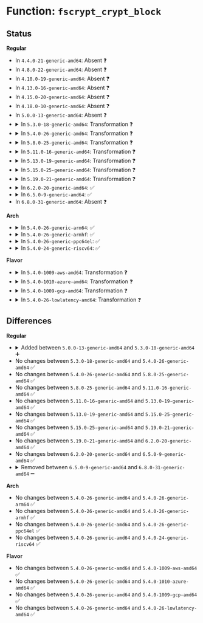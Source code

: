 # Function: <code>fscrypt_crypt_block</code>

## Status
<b>Regular</b>
<ul>
<li>
In <code>4.4.0-21-generic-amd64</code>: Absent ❓
</li>
<li>
In <code>4.8.0-22-generic-amd64</code>: Absent ❓
</li>
<li>
In <code>4.10.0-19-generic-amd64</code>: Absent ❓
</li>
<li>
In <code>4.13.0-16-generic-amd64</code>: Absent ❓
</li>
<li>
In <code>4.15.0-20-generic-amd64</code>: Absent ❓
</li>
<li>
In <code>4.18.0-10-generic-amd64</code>: Absent ❓
</li>
<li>
In <code>5.0.0-13-generic-amd64</code>: Absent ❓
</li>
<li>
<details>
<summary>In <code>5.3.0-18-generic-amd64</code>: Transformation ❓</summary>

```c
int fscrypt_crypt_block(const struct inode * inode, fscrypt_direction_t rw, u64 lblk_num, struct page * src_page, struct page * dest_page, unsigned int len, unsigned int offs, gfp_t gfp_flags)
```

```json
{
  "name": "fscrypt_crypt_block",
  "collision_type": "Unique Global",
  "inline_type": "No",
  "funcs": [
    {
      "addr": 0,
      "name": "fscrypt_crypt_block",
      "external": true,
      "loc": "fs/crypto/crypto.c:152",
      "file": "fs/crypto/crypto.c",
      "inline": "seen, unknown",
      "caller_inline": [],
      "caller_func": [
        "fs/crypto/crypto.c:fscrypt_decrypt_block_inplace",
        "fs/crypto/crypto.c:fscrypt_decrypt_pagecache_blocks",
        "fs/crypto/crypto.c:fscrypt_encrypt_block_inplace",
        "fs/crypto/crypto.c:fscrypt_encrypt_pagecache_blocks",
        "fs/crypto/bio.c:fscrypt_zeroout_range"
      ]
    }
  ],
  "symbols": [
    {
      "addr": 18446744071582216568,
      "name": "fscrypt_crypt_block.cold",
      "section": ".text",
      "bind": "STB_LOCAL",
      "size": 62
    },
    {
      "addr": 18446744071582215104,
      "name": "fscrypt_crypt_block",
      "section": ".text",
      "bind": "STB_GLOBAL",
      "size": 590
    }
  ]
}
```
</details>
</li>
<li>
<details>
<summary>In <code>5.4.0-26-generic-amd64</code>: Transformation ❓</summary>

```c
int fscrypt_crypt_block(const struct inode * inode, fscrypt_direction_t rw, u64 lblk_num, struct page * src_page, struct page * dest_page, unsigned int len, unsigned int offs, gfp_t gfp_flags)
```

```json
{
  "name": "fscrypt_crypt_block",
  "collision_type": "Unique Global",
  "inline_type": "No",
  "funcs": [
    {
      "addr": 0,
      "name": "fscrypt_crypt_block",
      "external": true,
      "loc": "fs/crypto/crypto.c:152",
      "file": "fs/crypto/crypto.c",
      "inline": "seen, unknown",
      "caller_inline": [],
      "caller_func": [
        "fs/crypto/crypto.c:fscrypt_decrypt_block_inplace",
        "fs/crypto/crypto.c:fscrypt_decrypt_pagecache_blocks",
        "fs/crypto/crypto.c:fscrypt_encrypt_block_inplace",
        "fs/crypto/crypto.c:fscrypt_encrypt_pagecache_blocks",
        "fs/crypto/bio.c:fscrypt_zeroout_range"
      ]
    }
  ],
  "symbols": [
    {
      "addr": 18446744071582297416,
      "name": "fscrypt_crypt_block.cold",
      "section": ".text",
      "bind": "STB_LOCAL",
      "size": 53
    },
    {
      "addr": 18446744071582295952,
      "name": "fscrypt_crypt_block",
      "section": ".text",
      "bind": "STB_GLOBAL",
      "size": 596
    }
  ]
}
```
</details>
</li>
<li>
<details>
<summary>In <code>5.8.0-25-generic-amd64</code>: Transformation ❓</summary>

```c
int fscrypt_crypt_block(const struct inode * inode, fscrypt_direction_t rw, u64 lblk_num, struct page * src_page, struct page * dest_page, unsigned int len, unsigned int offs, gfp_t gfp_flags)
```

```json
{
  "name": "fscrypt_crypt_block",
  "collision_type": "Unique Global",
  "inline_type": "No",
  "funcs": [
    {
      "addr": 0,
      "name": "fscrypt_crypt_block",
      "external": true,
      "loc": "fs/crypto/crypto.c:93",
      "file": "fs/crypto/crypto.c",
      "inline": "seen, unknown",
      "caller_inline": [],
      "caller_func": [
        "fs/crypto/crypto.c:fscrypt_decrypt_block_inplace",
        "fs/crypto/crypto.c:fscrypt_decrypt_pagecache_blocks",
        "fs/crypto/crypto.c:fscrypt_encrypt_block_inplace",
        "fs/crypto/crypto.c:fscrypt_encrypt_pagecache_blocks",
        "fs/crypto/bio.c:fscrypt_zeroout_range"
      ]
    }
  ],
  "symbols": [
    {
      "addr": 18446744071582581944,
      "name": "fscrypt_crypt_block.cold",
      "section": ".text",
      "bind": "STB_LOCAL",
      "size": 53
    },
    {
      "addr": 18446744071582580464,
      "name": "fscrypt_crypt_block",
      "section": ".text",
      "bind": "STB_GLOBAL",
      "size": 591
    }
  ]
}
```
</details>
</li>
<li>
<details>
<summary>In <code>5.11.0-16-generic-amd64</code>: Transformation ❓</summary>

```c
int fscrypt_crypt_block(const struct inode * inode, fscrypt_direction_t rw, u64 lblk_num, struct page * src_page, struct page * dest_page, unsigned int len, unsigned int offs, gfp_t gfp_flags)
```

```json
{
  "name": "fscrypt_crypt_block",
  "collision_type": "Unique Global",
  "inline_type": "No",
  "funcs": [
    {
      "addr": 0,
      "name": "fscrypt_crypt_block",
      "external": true,
      "loc": "fs/crypto/crypto.c:93",
      "file": "fs/crypto/crypto.c",
      "inline": "seen, unknown",
      "caller_inline": [],
      "caller_func": [
        "fs/crypto/crypto.c:fscrypt_decrypt_block_inplace",
        "fs/crypto/crypto.c:fscrypt_decrypt_pagecache_blocks",
        "fs/crypto/crypto.c:fscrypt_encrypt_block_inplace",
        "fs/crypto/crypto.c:fscrypt_encrypt_pagecache_blocks",
        "fs/crypto/bio.c:fscrypt_zeroout_range"
      ]
    }
  ],
  "symbols": [
    {
      "addr": 18446744071591341417,
      "name": "fscrypt_crypt_block.cold",
      "section": ".text",
      "bind": "STB_LOCAL",
      "size": 53
    },
    {
      "addr": 18446744071582651696,
      "name": "fscrypt_crypt_block",
      "section": ".text",
      "bind": "STB_GLOBAL",
      "size": 591
    }
  ]
}
```
</details>
</li>
<li>
<details>
<summary>In <code>5.13.0-19-generic-amd64</code>: Transformation ❓</summary>

```c
int fscrypt_crypt_block(const struct inode * inode, fscrypt_direction_t rw, u64 lblk_num, struct page * src_page, struct page * dest_page, unsigned int len, unsigned int offs, gfp_t gfp_flags)
```

```json
{
  "name": "fscrypt_crypt_block",
  "collision_type": "Unique Global",
  "inline_type": "No",
  "funcs": [
    {
      "addr": 0,
      "name": "fscrypt_crypt_block",
      "external": true,
      "loc": "fs/crypto/crypto.c:93",
      "file": "fs/crypto/crypto.c",
      "inline": "seen, unknown",
      "caller_inline": [],
      "caller_func": [
        "fs/crypto/crypto.c:fscrypt_decrypt_block_inplace",
        "fs/crypto/crypto.c:fscrypt_decrypt_pagecache_blocks",
        "fs/crypto/crypto.c:fscrypt_encrypt_block_inplace",
        "fs/crypto/crypto.c:fscrypt_encrypt_pagecache_blocks",
        "fs/crypto/bio.c:fscrypt_zeroout_range"
      ]
    }
  ],
  "symbols": [
    {
      "addr": 18446744071591284150,
      "name": "fscrypt_crypt_block.cold",
      "section": ".text",
      "bind": "STB_LOCAL",
      "size": 53
    },
    {
      "addr": 18446744071582680768,
      "name": "fscrypt_crypt_block",
      "section": ".text",
      "bind": "STB_GLOBAL",
      "size": 594
    }
  ]
}
```
</details>
</li>
<li>
<details>
<summary>In <code>5.15.0-25-generic-amd64</code>: Transformation ❓</summary>

```c
int fscrypt_crypt_block(const struct inode * inode, fscrypt_direction_t rw, u64 lblk_num, struct page * src_page, struct page * dest_page, unsigned int len, unsigned int offs, gfp_t gfp_flags)
```

```json
{
  "name": "fscrypt_crypt_block",
  "collision_type": "Unique Global",
  "inline_type": "No",
  "funcs": [
    {
      "addr": 0,
      "name": "fscrypt_crypt_block",
      "external": true,
      "loc": "fs/crypto/crypto.c:93",
      "file": "fs/crypto/crypto.c",
      "inline": "seen, unknown",
      "caller_inline": [],
      "caller_func": [
        "fs/crypto/crypto.c:fscrypt_decrypt_block_inplace",
        "fs/crypto/crypto.c:fscrypt_decrypt_pagecache_blocks",
        "fs/crypto/crypto.c:fscrypt_encrypt_block_inplace",
        "fs/crypto/crypto.c:fscrypt_encrypt_pagecache_blocks",
        "fs/crypto/bio.c:fscrypt_zeroout_range"
      ]
    }
  ],
  "symbols": [
    {
      "addr": 18446744071592239518,
      "name": "fscrypt_crypt_block.cold",
      "section": ".text",
      "bind": "STB_LOCAL",
      "size": 53
    },
    {
      "addr": 18446744071583006208,
      "name": "fscrypt_crypt_block",
      "section": ".text",
      "bind": "STB_GLOBAL",
      "size": 594
    }
  ]
}
```
</details>
</li>
<li>
<details>
<summary>In <code>5.19.0-21-generic-amd64</code>: Transformation ❓</summary>

```c
int fscrypt_crypt_block(const struct inode * inode, fscrypt_direction_t rw, u64 lblk_num, struct page * src_page, struct page * dest_page, unsigned int len, unsigned int offs, gfp_t gfp_flags)
```

```json
{
  "name": "fscrypt_crypt_block",
  "collision_type": "Unique Global",
  "inline_type": "No",
  "funcs": [
    {
      "addr": 0,
      "name": "fscrypt_crypt_block",
      "external": true,
      "loc": "fs/crypto/crypto.c:101",
      "file": "fs/crypto/crypto.c",
      "inline": "seen, unknown",
      "caller_inline": [],
      "caller_func": [
        "fs/crypto/crypto.c:fscrypt_decrypt_block_inplace",
        "fs/crypto/crypto.c:fscrypt_decrypt_pagecache_blocks",
        "fs/crypto/crypto.c:fscrypt_encrypt_block_inplace",
        "fs/crypto/crypto.c:fscrypt_encrypt_pagecache_blocks",
        "fs/crypto/bio.c:fscrypt_zeroout_range"
      ]
    }
  ],
  "symbols": [
    {
      "addr": 18446744071594017810,
      "name": "fscrypt_crypt_block.cold",
      "section": ".text",
      "bind": "STB_LOCAL",
      "size": 57
    },
    {
      "addr": 18446744071583476512,
      "name": "fscrypt_crypt_block",
      "section": ".text",
      "bind": "STB_GLOBAL",
      "size": 766
    }
  ]
}
```
</details>
</li>
<li>
<details>
<summary>In <code>6.2.0-20-generic-amd64</code>: ✅</summary>

```c
int fscrypt_crypt_block(const struct inode * inode, fscrypt_direction_t rw, u64 lblk_num, struct page * src_page, struct page * dest_page, unsigned int len, unsigned int offs, gfp_t gfp_flags)
```

```json
{
  "name": "fscrypt_crypt_block",
  "collision_type": "Unique Global",
  "inline_type": "No",
  "funcs": [
    {
      "addr": 18446744071584070720,
      "name": "fscrypt_crypt_block",
      "external": true,
      "loc": "fs/crypto/crypto.c:101",
      "file": "fs/crypto/crypto.c",
      "inline": "seen, unknown",
      "caller_inline": [],
      "caller_func": [
        "fs/crypto/crypto.c:fscrypt_decrypt_block_inplace",
        "fs/crypto/crypto.c:fscrypt_decrypt_pagecache_blocks",
        "fs/crypto/crypto.c:fscrypt_encrypt_block_inplace",
        "fs/crypto/crypto.c:fscrypt_encrypt_pagecache_blocks",
        "fs/crypto/bio.c:fscrypt_zeroout_range"
      ]
    }
  ],
  "symbols": [
    {
      "addr": 18446744071584070720,
      "name": "fscrypt_crypt_block",
      "section": ".text",
      "bind": "STB_GLOBAL",
      "size": 787
    }
  ]
}
```
</details>
</li>
<li>
<details>
<summary>In <code>6.5.0-9-generic-amd64</code>: ✅</summary>

```c
int fscrypt_crypt_block(const struct inode * inode, fscrypt_direction_t rw, u64 lblk_num, struct page * src_page, struct page * dest_page, unsigned int len, unsigned int offs, gfp_t gfp_flags)
```

```json
{
  "name": "fscrypt_crypt_block",
  "collision_type": "Unique Global",
  "inline_type": "No",
  "funcs": [
    {
      "addr": 18446744071584296816,
      "name": "fscrypt_crypt_block",
      "external": true,
      "loc": "fs/crypto/crypto.c:101",
      "file": "fs/crypto/crypto.c",
      "inline": "seen, unknown",
      "caller_inline": [],
      "caller_func": [
        "fs/crypto/crypto.c:fscrypt_decrypt_block_inplace",
        "fs/crypto/crypto.c:fscrypt_decrypt_pagecache_blocks",
        "fs/crypto/crypto.c:fscrypt_encrypt_block_inplace",
        "fs/crypto/crypto.c:fscrypt_encrypt_pagecache_blocks",
        "fs/crypto/bio.c:fscrypt_zeroout_range"
      ]
    }
  ],
  "symbols": [
    {
      "addr": 18446744071584296816,
      "name": "fscrypt_crypt_block",
      "section": ".text",
      "bind": "STB_GLOBAL",
      "size": 787
    }
  ]
}
```
</details>
</li>
<li>
In <code>6.8.0-31-generic-amd64</code>: Absent ❓
</li>
</ul>
<b>Arch</b>
<ul>
<li>
<details>
<summary>In <code>5.4.0-26-generic-arm64</code>: ✅</summary>

```c
int fscrypt_crypt_block(const struct inode * inode, fscrypt_direction_t rw, u64 lblk_num, struct page * src_page, struct page * dest_page, unsigned int len, unsigned int offs, gfp_t gfp_flags)
```

```json
{
  "name": "fscrypt_crypt_block",
  "collision_type": "Unique Global",
  "inline_type": "No",
  "funcs": [
    {
      "addr": 18446603336493870976,
      "name": "fscrypt_crypt_block",
      "external": true,
      "loc": "fs/crypto/crypto.c:152",
      "file": "fs/crypto/crypto.c",
      "inline": "seen, unknown",
      "caller_inline": [],
      "caller_func": [
        "fs/crypto/crypto.c:fscrypt_decrypt_block_inplace",
        "fs/crypto/crypto.c:fscrypt_decrypt_pagecache_blocks",
        "fs/crypto/crypto.c:fscrypt_encrypt_block_inplace",
        "fs/crypto/crypto.c:fscrypt_encrypt_pagecache_blocks",
        "fs/crypto/bio.c:fscrypt_zeroout_range"
      ]
    }
  ],
  "symbols": [
    {
      "addr": 18446603336493870976,
      "name": "fscrypt_crypt_block",
      "section": ".text",
      "bind": "STB_GLOBAL",
      "size": 592
    }
  ]
}
```
</details>
</li>
<li>
<details>
<summary>In <code>5.4.0-26-generic-armhf</code>: ✅</summary>

```c
int fscrypt_crypt_block(const struct inode * inode, fscrypt_direction_t rw, u64 lblk_num, struct page * src_page, struct page * dest_page, unsigned int len, unsigned int offs, gfp_t gfp_flags)
```

```json
{
  "name": "fscrypt_crypt_block",
  "collision_type": "Unique Global",
  "inline_type": "No",
  "funcs": [
    {
      "addr": 3227353360,
      "name": "fscrypt_crypt_block",
      "external": true,
      "loc": "fs/crypto/crypto.c:152",
      "file": "fs/crypto/crypto.c",
      "inline": "seen, unknown",
      "caller_inline": [],
      "caller_func": [
        "fs/crypto/crypto.c:fscrypt_decrypt_block_inplace",
        "fs/crypto/crypto.c:fscrypt_decrypt_pagecache_blocks",
        "fs/crypto/crypto.c:fscrypt_encrypt_block_inplace",
        "fs/crypto/crypto.c:fscrypt_encrypt_pagecache_blocks",
        "fs/crypto/bio.c:fscrypt_zeroout_range"
      ]
    }
  ],
  "symbols": [
    {
      "addr": 3227353360,
      "name": "fscrypt_crypt_block",
      "section": ".text",
      "bind": "STB_GLOBAL",
      "size": 724
    }
  ]
}
```
</details>
</li>
<li>
<details>
<summary>In <code>5.4.0-26-generic-ppc64el</code>: ✅</summary>

```c
int fscrypt_crypt_block(const struct inode * inode, fscrypt_direction_t rw, u64 lblk_num, struct page * src_page, struct page * dest_page, unsigned int len, unsigned int offs, gfp_t gfp_flags)
```

```json
{
  "name": "fscrypt_crypt_block",
  "collision_type": "Unique Global",
  "inline_type": "No",
  "funcs": [
    {
      "addr": 13835058055287503376,
      "name": "fscrypt_crypt_block",
      "external": true,
      "loc": "fs/crypto/crypto.c:152",
      "file": "fs/crypto/crypto.c",
      "inline": "seen, unknown",
      "caller_inline": [],
      "caller_func": [
        "fs/crypto/crypto.c:fscrypt_decrypt_block_inplace",
        "fs/crypto/crypto.c:fscrypt_decrypt_pagecache_blocks",
        "fs/crypto/crypto.c:fscrypt_encrypt_block_inplace",
        "fs/crypto/crypto.c:fscrypt_encrypt_pagecache_blocks",
        "fs/crypto/bio.c:fscrypt_zeroout_range"
      ]
    }
  ],
  "symbols": [
    {
      "addr": 13835058055287503376,
      "name": "fscrypt_crypt_block",
      "section": ".text",
      "bind": "STB_GLOBAL",
      "size": 752
    }
  ]
}
```
</details>
</li>
<li>
<details>
<summary>In <code>5.4.0-24-generic-riscv64</code>: ✅</summary>

```c
int fscrypt_crypt_block(const struct inode * inode, fscrypt_direction_t rw, u64 lblk_num, struct page * src_page, struct page * dest_page, unsigned int len, unsigned int offs, gfp_t gfp_flags)
```

```json
{
  "name": "fscrypt_crypt_block",
  "collision_type": "Unique Global",
  "inline_type": "No",
  "funcs": [
    {
      "addr": 18446743936273435844,
      "name": "fscrypt_crypt_block",
      "external": true,
      "loc": "fs/crypto/crypto.c:152",
      "file": "fs/crypto/crypto.c",
      "inline": "seen, unknown",
      "caller_inline": [],
      "caller_func": [
        "fs/crypto/crypto.c:fscrypt_decrypt_block_inplace",
        "fs/crypto/crypto.c:fscrypt_decrypt_pagecache_blocks",
        "fs/crypto/crypto.c:fscrypt_encrypt_block_inplace",
        "fs/crypto/crypto.c:fscrypt_encrypt_pagecache_blocks",
        "fs/crypto/bio.c:fscrypt_zeroout_range"
      ]
    }
  ],
  "symbols": [
    {
      "addr": 18446743936273435844,
      "name": "fscrypt_crypt_block",
      "section": ".text",
      "bind": "STB_GLOBAL",
      "size": 504
    }
  ]
}
```
</details>
</li>
</ul>
<b>Flavor</b>
<ul>
<li>
<details>
<summary>In <code>5.4.0-1009-aws-amd64</code>: Transformation ❓</summary>

```c
int fscrypt_crypt_block(const struct inode * inode, fscrypt_direction_t rw, u64 lblk_num, struct page * src_page, struct page * dest_page, unsigned int len, unsigned int offs, gfp_t gfp_flags)
```

```json
{
  "name": "fscrypt_crypt_block",
  "collision_type": "Unique Global",
  "inline_type": "No",
  "funcs": [
    {
      "addr": 0,
      "name": "fscrypt_crypt_block",
      "external": true,
      "loc": "fs/crypto/crypto.c:152",
      "file": "fs/crypto/crypto.c",
      "inline": "seen, unknown",
      "caller_inline": [],
      "caller_func": [
        "fs/crypto/crypto.c:fscrypt_decrypt_block_inplace",
        "fs/crypto/crypto.c:fscrypt_decrypt_pagecache_blocks",
        "fs/crypto/crypto.c:fscrypt_encrypt_block_inplace",
        "fs/crypto/crypto.c:fscrypt_encrypt_pagecache_blocks",
        "fs/crypto/bio.c:fscrypt_zeroout_range"
      ]
    }
  ],
  "symbols": [
    {
      "addr": 18446744071582266152,
      "name": "fscrypt_crypt_block.cold",
      "section": ".text",
      "bind": "STB_LOCAL",
      "size": 53
    },
    {
      "addr": 18446744071582264688,
      "name": "fscrypt_crypt_block",
      "section": ".text",
      "bind": "STB_GLOBAL",
      "size": 596
    }
  ]
}
```
</details>
</li>
<li>
<details>
<summary>In <code>5.4.0-1010-azure-amd64</code>: Transformation ❓</summary>

```c
int fscrypt_crypt_block(const struct inode * inode, fscrypt_direction_t rw, u64 lblk_num, struct page * src_page, struct page * dest_page, unsigned int len, unsigned int offs, gfp_t gfp_flags)
```

```json
{
  "name": "fscrypt_crypt_block",
  "collision_type": "Unique Global",
  "inline_type": "No",
  "funcs": [
    {
      "addr": 0,
      "name": "fscrypt_crypt_block",
      "external": true,
      "loc": "fs/crypto/crypto.c:152",
      "file": "fs/crypto/crypto.c",
      "inline": "seen, unknown",
      "caller_inline": [],
      "caller_func": [
        "fs/crypto/crypto.c:fscrypt_decrypt_block_inplace",
        "fs/crypto/crypto.c:fscrypt_decrypt_pagecache_blocks",
        "fs/crypto/crypto.c:fscrypt_encrypt_block_inplace",
        "fs/crypto/crypto.c:fscrypt_encrypt_pagecache_blocks",
        "fs/crypto/bio.c:fscrypt_zeroout_range"
      ]
    }
  ],
  "symbols": [
    {
      "addr": 18446744071582203912,
      "name": "fscrypt_crypt_block.cold",
      "section": ".text",
      "bind": "STB_LOCAL",
      "size": 53
    },
    {
      "addr": 18446744071582202448,
      "name": "fscrypt_crypt_block",
      "section": ".text",
      "bind": "STB_GLOBAL",
      "size": 596
    }
  ]
}
```
</details>
</li>
<li>
<details>
<summary>In <code>5.4.0-1009-gcp-amd64</code>: Transformation ❓</summary>

```c
int fscrypt_crypt_block(const struct inode * inode, fscrypt_direction_t rw, u64 lblk_num, struct page * src_page, struct page * dest_page, unsigned int len, unsigned int offs, gfp_t gfp_flags)
```

```json
{
  "name": "fscrypt_crypt_block",
  "collision_type": "Unique Global",
  "inline_type": "No",
  "funcs": [
    {
      "addr": 0,
      "name": "fscrypt_crypt_block",
      "external": true,
      "loc": "fs/crypto/crypto.c:152",
      "file": "fs/crypto/crypto.c",
      "inline": "seen, unknown",
      "caller_inline": [],
      "caller_func": [
        "fs/crypto/crypto.c:fscrypt_decrypt_block_inplace",
        "fs/crypto/crypto.c:fscrypt_decrypt_pagecache_blocks",
        "fs/crypto/crypto.c:fscrypt_encrypt_block_inplace",
        "fs/crypto/crypto.c:fscrypt_encrypt_pagecache_blocks",
        "fs/crypto/bio.c:fscrypt_zeroout_range"
      ]
    }
  ],
  "symbols": [
    {
      "addr": 18446744071582256632,
      "name": "fscrypt_crypt_block.cold",
      "section": ".text",
      "bind": "STB_LOCAL",
      "size": 53
    },
    {
      "addr": 18446744071582255168,
      "name": "fscrypt_crypt_block",
      "section": ".text",
      "bind": "STB_GLOBAL",
      "size": 596
    }
  ]
}
```
</details>
</li>
<li>
<details>
<summary>In <code>5.4.0-26-lowlatency-amd64</code>: Transformation ❓</summary>

```c
int fscrypt_crypt_block(const struct inode * inode, fscrypt_direction_t rw, u64 lblk_num, struct page * src_page, struct page * dest_page, unsigned int len, unsigned int offs, gfp_t gfp_flags)
```

```json
{
  "name": "fscrypt_crypt_block",
  "collision_type": "Unique Global",
  "inline_type": "No",
  "funcs": [
    {
      "addr": 0,
      "name": "fscrypt_crypt_block",
      "external": true,
      "loc": "fs/crypto/crypto.c:152",
      "file": "fs/crypto/crypto.c",
      "inline": "seen, unknown",
      "caller_inline": [],
      "caller_func": [
        "fs/crypto/crypto.c:fscrypt_decrypt_block_inplace",
        "fs/crypto/crypto.c:fscrypt_decrypt_pagecache_blocks",
        "fs/crypto/crypto.c:fscrypt_encrypt_block_inplace",
        "fs/crypto/crypto.c:fscrypt_encrypt_pagecache_blocks",
        "fs/crypto/bio.c:fscrypt_zeroout_range"
      ]
    }
  ],
  "symbols": [
    {
      "addr": 18446744071582335224,
      "name": "fscrypt_crypt_block.cold",
      "section": ".text",
      "bind": "STB_LOCAL",
      "size": 53
    },
    {
      "addr": 18446744071582333760,
      "name": "fscrypt_crypt_block",
      "section": ".text",
      "bind": "STB_GLOBAL",
      "size": 596
    }
  ]
}
```
</details>
</li>
</ul>

## Differences
<b>Regular</b>
<ul>
<li>
<details>
<summary>Added between <code>5.0.0-13-generic-amd64</code> and <code>5.3.0-18-generic-amd64</code> ➕</summary>

```c
int fscrypt_crypt_block(const struct inode * inode, fscrypt_direction_t rw, u64 lblk_num, struct page * src_page, struct page * dest_page, unsigned int len, unsigned int offs, gfp_t gfp_flags)
```
</details>
</li>
<li>
No changes between <code>5.3.0-18-generic-amd64</code> and <code>5.4.0-26-generic-amd64</code> ✅
</li>
<li>
No changes between <code>5.4.0-26-generic-amd64</code> and <code>5.8.0-25-generic-amd64</code> ✅
</li>
<li>
No changes between <code>5.8.0-25-generic-amd64</code> and <code>5.11.0-16-generic-amd64</code> ✅
</li>
<li>
No changes between <code>5.11.0-16-generic-amd64</code> and <code>5.13.0-19-generic-amd64</code> ✅
</li>
<li>
No changes between <code>5.13.0-19-generic-amd64</code> and <code>5.15.0-25-generic-amd64</code> ✅
</li>
<li>
No changes between <code>5.15.0-25-generic-amd64</code> and <code>5.19.0-21-generic-amd64</code> ✅
</li>
<li>
No changes between <code>5.19.0-21-generic-amd64</code> and <code>6.2.0-20-generic-amd64</code> ✅
</li>
<li>
No changes between <code>6.2.0-20-generic-amd64</code> and <code>6.5.0-9-generic-amd64</code> ✅
</li>
<li>
<details>
<summary>Removed between <code>6.5.0-9-generic-amd64</code> and <code>6.8.0-31-generic-amd64</code> ➖</summary>

```c
int fscrypt_crypt_block(const struct inode * inode, fscrypt_direction_t rw, u64 lblk_num, struct page * src_page, struct page * dest_page, unsigned int len, unsigned int offs, gfp_t gfp_flags)
```
</details>
</li>
</ul>
<b>Arch</b>
<ul>
<li>
No changes between <code>5.4.0-26-generic-amd64</code> and <code>5.4.0-26-generic-arm64</code> ✅
</li>
<li>
No changes between <code>5.4.0-26-generic-amd64</code> and <code>5.4.0-26-generic-armhf</code> ✅
</li>
<li>
No changes between <code>5.4.0-26-generic-amd64</code> and <code>5.4.0-26-generic-ppc64el</code> ✅
</li>
<li>
No changes between <code>5.4.0-26-generic-amd64</code> and <code>5.4.0-24-generic-riscv64</code> ✅
</li>
</ul>
<b>Flavor</b>
<ul>
<li>
No changes between <code>5.4.0-26-generic-amd64</code> and <code>5.4.0-1009-aws-amd64</code> ✅
</li>
<li>
No changes between <code>5.4.0-26-generic-amd64</code> and <code>5.4.0-1010-azure-amd64</code> ✅
</li>
<li>
No changes between <code>5.4.0-26-generic-amd64</code> and <code>5.4.0-1009-gcp-amd64</code> ✅
</li>
<li>
No changes between <code>5.4.0-26-generic-amd64</code> and <code>5.4.0-26-lowlatency-amd64</code> ✅
</li>
</ul>
